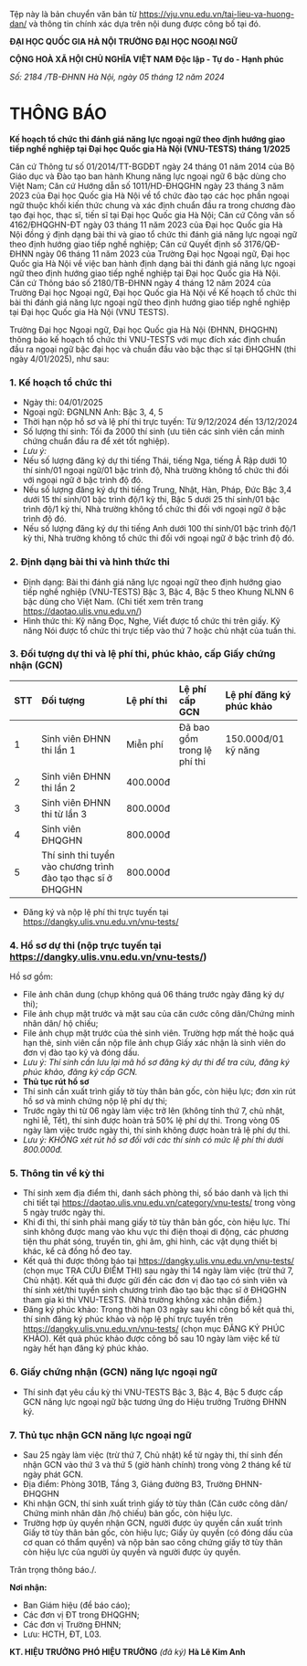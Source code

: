 Tệp này là bản chuyển văn bản từ https://vju.vnu.edu.vn/tai-lieu-va-huong-dan/ và thông tin chính xác dựa trên nội dung được công bố tại đó.

**ĐẠI HỌC QUỐC GIA HÀ NỘI**
**TRƯỜNG ĐẠI HỌC NGOẠI NGỮ**

**CỘNG HOÀ XÃ HỘI CHỦ NGHĨA VIỆT NAM**
**Độc lập - Tự do - Hạnh phúc**

*Số: 2184 /TB-ĐHNN*
*Hà Nội, ngày 05 tháng 12 năm 2024*

# THÔNG BÁO
**Kế hoạch tổ chức thi đánh giá năng lực ngoại ngữ theo định hướng giao tiếp nghề nghiệp tại Đại học Quốc gia Hà Nội (VNU-TESTS) tháng 1/2025**

Căn cứ Thông tư số 01/2014/TT-BGDĐT ngày 24 tháng 01 năm 2014 của Bộ Giáo dục và Đào tạo ban hành Khung năng lực ngoại ngữ 6 bậc dùng cho Việt Nam;
Căn cứ Hướng dẫn số 1011/HD-ĐHQGHN ngày 23 tháng 3 năm 2023 của Đại học Quốc gia Hà Nội về tổ chức đào tạo các học phần ngoại ngữ thuộc khối kiến thức chung và xác định chuẩn đầu ra trong chương đào tạo đại học, thạc sĩ, tiến sĩ tại Đại học Quốc gia Hà Nội;
Căn cứ Công văn số 4162/ĐHQGHN-ĐT ngày 03 tháng 11 năm 2023 của Đại học Quốc gia Hà Nội đồng ý định dạng bài thi và giao tổ chức thi đánh giá năng lực ngoại ngữ theo định hướng giao tiếp nghề nghiệp;
Căn cứ Quyết định số 3176/QĐ-ĐHNN ngày 06 tháng 11 năm 2023 của Trường Đại học Ngoại ngữ, Đại học Quốc gia Hà Nội về việc ban hành định dạng bài thi đánh giá năng lực ngoại ngữ theo định hướng giao tiếp nghề nghiệp tại Đại học Quốc gia Hà Nội.
Căn cứ Thông báo số 2180/TB-ĐHNN ngày 4 tháng 12 năm 2024 của Trường Đại học Ngoại ngữ, Đại học Quốc gia Hà Nội về Kế hoạch tổ chức thi bài thi đánh giá năng lực ngoại ngữ theo định hướng giao tiếp nghề nghiệp tại Đại học Quốc gia Hà Nội (VNU TESTS).

Trường Đại học Ngoại ngữ, Đại học Quốc gia Hà Nội (ĐHNN, ĐHQGHN) thông báo kế hoạch tổ chức thi VNU-TESTS với mục đích xác định chuẩn đầu ra ngoại ngữ bậc đại học và chuẩn đầu vào bậc thạc sĩ tại ĐHQGHN (thi ngày 4/01/2025), như sau:

### 1. Kế hoạch tổ chức thi
- Ngày thi: 04/01/2025
- Ngoại ngữ:
ĐGNLNN Anh: Bậc 3, 4, 5
- Thời hạn nộp hồ sơ và lệ phí thi trực tuyến: Từ 9/12/2024 đến 13/12/2024
- Số lượng thí sinh: Tối đa 2000 thí sinh (ưu tiên các sinh viên cần minh chứng chuẩn đầu ra để xét tốt nghiệp).
- *Lưu ý:*
- Nếu số lượng đăng ký dự thi tiếng Thái, tiếng Nga, tiếng Ả Rập dưới 10 thí sinh/01 ngoại ngữ/01 bậc trình độ, Nhà trường không tổ chức thi đối với ngoại ngữ ở bậc trình độ đó.
- Nếu số lượng đăng ký dự thi tiếng Trung, Nhật, Hàn, Pháp, Đức Bậc 3,4 dưới 15 thí sinh/01 bậc trình độ/1 kỳ thi, Bậc 5 dưới 25 thí sinh/01 bậc trình độ/1 kỳ thi, Nhà trường không tổ chức thi đối với ngoại ngữ ở bậc trình độ đó.
- Nếu số lượng đăng ký dự thi tiếng Anh dưới 100 thí sinh/01 bậc trình độ/1 kỳ thi, Nhà trường không tổ chức thi đối với ngoại ngữ ở bậc trình độ đó.

### 2. Định dạng bài thi và hình thức thi
- Định dạng: Bài thi đánh giá năng lực ngoại ngữ theo định hướng giao tiếp nghề nghiệp (VNU-TESTS) Bậc 3, Bậc 4, Bậc 5 theo Khung NLNN 6 bậc dùng cho Việt Nam. (Chi tiết xem trên trang https://daotao.ulis.vnu.edu.vn/)
- Hình thức thi: Kỹ năng Đọc, Nghe, Viết được tổ chức thi trên giấy. Kỹ năng Nói được tổ chức thi trực tiếp vào thứ 7 hoặc chủ nhật của tuần thi.

### 3. Đối tượng dự thi và lệ phí thi, phúc khảo, cấp Giấy chứng nhận (GCN)

| STT | Đối tượng | Lệ phí thi | Lệ phí cấp GCN | Lệ phí đăng ký phúc khảo |
| :-- | :--- | :--- | :--- | :--- |
| 1 | Sinh viên ĐHNN thi lần 1 | Miễn phí | Đã bao gồm trong lệ phí thi | 150.000đ/01 kỹ năng |
| 2 | Sinh viên ĐHNN thi lần 2 | 400.000đ | | |
| 3 | Sinh viên ĐHNN thi từ lần 3 | 800.000đ | | |
| 4 | Sinh viên ĐHQGHN | 800.000đ | | |
| 5 | Thí sinh thi tuyển vào chương trình đào tạo thạc sĩ ở ĐHQGHN | 800.000đ | | |

- Đăng ký và nộp lệ phí thi trực tuyến tại https://dangky.ulis.vnu.edu.vn/vnu-tests/

### 4. Hồ sơ dự thi (nộp trực tuyến tại https://dangky.ulis.vnu.edu.vn/vnu-tests/)
Hồ sơ gồm:
- File ảnh chân dung (chụp không quá 06 tháng trước ngày đăng ký dự thi);
- File ảnh chụp mặt trước và mặt sau của căn cước công dân/Chứng minh nhân dân/ hộ chiếu;
- File ảnh chụp mặt trước của thẻ sinh viên. Trường hợp mất thẻ hoặc quá hạn thẻ, sinh viên cần nộp file ảnh chụp Giấy xác nhận là sinh viên do đơn vị đào tạo ký và đóng dấu.
- *Lưu ý: Thí sinh cần lưu lại mã hồ sơ đăng ký dự thi để tra cứu, đăng ký phúc khảo, đăng ký cấp GCN.*
- **Thủ tục rút hồ sơ**
- Thí sinh cần xuất trình giấy tờ tùy thân bản gốc, còn hiệu lực; đơn xin rút hồ sơ và minh chứng nộp lệ phí dự thi;
- Trước ngày thi từ 06 ngày làm việc trở lên (không tính thứ 7, chủ nhật, nghỉ lễ, Tết), thí sinh được hoàn trả 50% lệ phí dự thi. Trong vòng 05 ngày làm việc trước ngày thi, thí sinh không được hoàn trả lệ phí dự thi.
- *Lưu ý: KHÔNG xét rút hồ sơ đối với các thí sinh có mức lệ phí thi dưới 800.000đ.*

### 5. Thông tin về kỳ thi
- Thí sinh xem địa điểm thi, danh sách phòng thi, số báo danh và lịch thi chi tiết tại https://daotao.ulis.vnu.edu.vn/category/vnu-tests/ trong vòng 5 ngày trước ngày thi.
- Khi đi thi, thí sinh phải mang giấy tờ tùy thân bản gốc, còn hiệu lực. Thí sinh không được mang vào khu vực thi điện thoại di động, các phương tiện thu phát sóng, truyền tin, ghi âm, ghi hình, các vật dụng thiết bị khác, kể cả đồng hồ đeo tay.
- Kết quả thi được thông báo tại https://dangky.ulis.vnu.edu.vn/vnu-tests/ (chọn mục TRA CỨU ĐIỂM THI) sau ngày thi 14 ngày làm việc (trừ thứ 7, Chủ nhật). Kết quả thi được gửi đến các đơn vị đào tạo có sinh viên và thí sinh xét/thi tuyển sinh chương trình đào tạo bậc thạc sĩ ở ĐHQGHN tham gia kì thi VNU-TESTS. (Nhà trường không xác nhận điểm.)
- Đăng ký phúc khảo: Trong thời hạn 03 ngày sau khi công bố kết quả thi, thí sinh đăng ký phúc khảo và nộp lệ phí trực tuyến trên https://dangky.ulis.vnu.edu.vn/vnu-tests/ (chọn mục ĐĂNG KÝ PHÚC KHẢO). Kết quả phúc khảo được công bố sau 10 ngày làm việc kể từ ngày hết hạn đăng ký phúc khảo.

### 6. Giấy chứng nhận (GCN) năng lực ngoại ngữ
- Thí sinh đạt yêu cầu kỳ thi VNU-TESTS Bậc 3, Bậc 4, Bậc 5 được cấp GCN năng lực ngoại ngữ bậc tương ứng do Hiệu trưởng Trường ĐHNN ký.

### 7. Thủ tục nhận GCN năng lực ngoại ngữ
- Sau 25 ngày làm việc (trừ thứ 7, Chủ nhật) kể từ ngày thi, thí sinh đến nhận GCN vào thứ 3 và thứ 5 (giờ hành chính) trong vòng 2 tháng kể từ ngày phát GCN.
- Địa điểm: Phòng 301B, Tầng 3, Giảng đường B3, Trường ĐHNN-ĐHQGHN
- Khi nhận GCN, thí sinh xuất trình giấy tờ tùy thân (Căn cước công dân/ Chứng minh nhân dân /hộ chiếu) bản gốc, còn hiệu lực.
- Trường hợp ủy quyền nhận GCN, người được ủy quyền cần xuất trình Giấy tờ tùy thân bản gốc, còn hiệu lực; Giấy ủy quyền (có đóng dấu của cơ quan có thẩm quyền) và nộp bản sao công chứng giấy tờ tùy thân còn hiệu lực của người ủy quyền và người được ủy quyền.

Trân trọng thông báo./.

**Nơi nhận:**
- Ban Giám hiệu (để báo cáo);
- Các đơn vị ĐT trong ĐHQGHN;
- Các đơn vị Trường ĐHNN;
- Lưu: HCTH, ĐT, L03.

**KT. HIỆU TRƯỞNG**
**PHÓ HIỆU TRƯỞNG**
*(đã ký)*
**Hà Lê Kim Anh**
